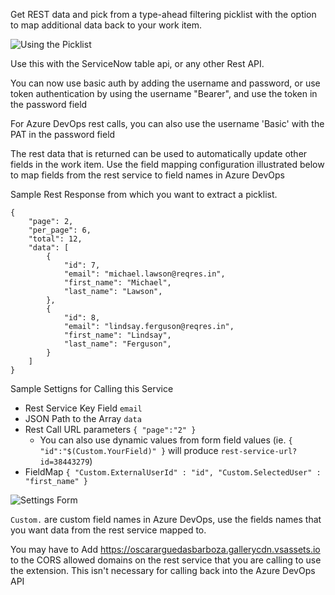 Get REST data and pick from a type-ahead filtering picklist with the option to map additional data back to your work item.

![Using the Picklist](img/Usage.gif)

Use this with the ServiceNow table api, or any other Rest API.

You can now use basic auth by adding the username and password, or use token authentication by using the username "Bearer", and use the token in the password field

For Azure DevOps rest calls, you can also use the username 'Basic' with the PAT in the password field

The rest data that is returned can be used to automatically update other fields in the work item.
Use the field mapping configuration illustrated below to map fields from the rest service to field names in Azure DevOps

Sample Rest Response from which you want to extract a picklist.

```
{
    "page": 2,
    "per_page": 6,
    "total": 12,
    "data": [
        {
            "id": 7,
            "email": "michael.lawson@reqres.in",
            "first_name": "Michael",
            "last_name": "Lawson",
        },
        {
            "id": 8,
            "email": "lindsay.ferguson@reqres.in",
            "first_name": "Lindsay",
            "last_name": "Ferguson",
        }
    ]
}
```

Sample Settigns for Calling this Service

- Rest Service Key Field `email`
- JSON Path to the Array `data`
- Rest Call URL parameters `{ "page":"2" }`
  - You can also use dynamic values from form field values (ie. `{ "id":"$(Custom.YourField)" }` will produce `rest-service-url?id=38443279`)
- FieldMap `{ "Custom.ExternalUserId" : "id", "Custom.SelectedUser" : "first_name" }`

![Settings Form](img/Settings.gif)

`Custom.` are custom field names in Azure DevOps, use the fields names that you want data from the rest service mapped to.

You may have to Add https://oscararguedasbarboza.gallerycdn.vsassets.io to the CORS allowed domains on the rest service that you are calling to use the extension. This isn't necessary for calling back into the Azure DevOps API
